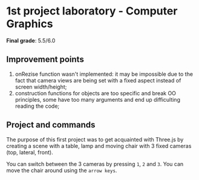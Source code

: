 # 1st project laboratory - Computer Graphics

**Final grade**: 5.5/6.0

## Improvement points

1. onRezise function wasn't implemented: it may be impossible due to the fact that camera views are being set with a fixed aspect instead of screen width/height;
2. construction functions for objects are too specific and break OO principles, some have too many arguments and end up difficulting reading the code;

## Project and commands
The purpose of this first project was to get acquainted with Three.js by creating a scene with a table, lamp and moving chair with 3 fixed cameras (top, lateral, front).

You can switch between the 3 cameras by pressing `1`, `2` and `3`. You can move the chair around using the `arrow keys`.
